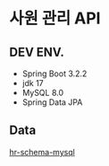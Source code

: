 # 사원 관리 API

## DEV ENV.
- Spring Boot 3.2.2
- jdk 17
- MySQL 8.0
- Spring Data JPA

## Data
[hr-schema-mysql](https://github.com/nomemory/hr-schema-mysql/blob/master/hr-schema-mysql.sql)